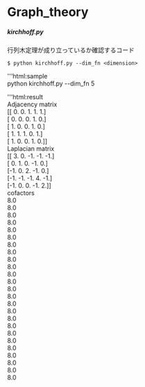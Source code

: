 # Graph_theory

##### kirchhoff.py  
行列木定理が成り立っているか確認するコード  

    $ python kirchhoff.py --dim_fn <dimension>

'''html:sample  
    python kirchhoff.py --dim_fn 5  


'''html:result  
    Adjacency matrix  
    [[ 0.  0.  1.  1.  1.]  
    [ 0.  0.  0.  1.  0.]  
    [ 1.  0.  0.  1.  0.]  
    [ 1.  1.  1.  0.  1.]  
    [ 1.  0.  0.  1.  0.]]  
    Laplacian matrix  
    [[ 3.  0. -1. -1. -1.]  
    [ 0.  1.  0. -1.  0.]  
    [-1.  0.  2. -1.  0.]  
    [-1. -1. -1.  4. -1.]  
    [-1.  0.  0. -1.  2.]]  
    cofactors  
    8.0  
    8.0  
    8.0  
    8.0  
    8.0  
    8.0  
    8.0  
    8.0  
    8.0  
    8.0  
    8.0  
    8.0  
    8.0  
    8.0  
    8.0  
    8.0  
    8.0  
    8.0  
    8.0  
    8.0  
    8.0  
    8.0  
    8.0  
    8.0  
    8.0  
